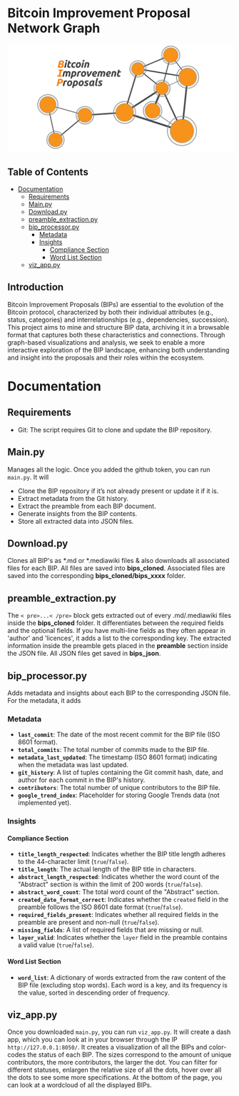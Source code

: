 # Bitcoin Improvement Proposal Network Graph <!-- omit from toc -->

![thumb](./assets/t0004-bip-mining.png)

## Table of Contents
- [Documentation](#documentation)
  - [Requirements](#requirements)
  - [Main.py](#mainpy)
  - [Download.py](#downloadpy)
  - [preamble\_extraction.py](#preamble_extractionpy)
  - [bip\_processor.py](#bip_processorpy)
    - [Metadata](#metadata)
    - [Insights](#insights)
      - [Compliance Section](#compliance-section)
      - [Word List Section](#word-list-section)
  - [viz\_app.py](#viz_apppy)


## Introduction

Bitcoin Improvement Proposals (BIPs) are essential to the evolution of the Bitcoin protocol, characterized by both their individual attributes (e.g., status, categories) and interrelationships (e.g., dependencies, succession).
This project aims to mine and structure BIP data, archiving it in a browsable format that captures both these characteristics and connections.
Through graph-based visualizations and analysis, we seek to enable a more interactive exploration of the BIP landscape, enhancing both understanding and insight into the proposals and their roles within the ecosystem.

# Documentation

## Requirements
- Git: The script requires Git to clone and update the BIP repository.

## Main.py
Manages all the logic. Once you added the github token, you can run ```main.py```. It will 
- Clone the BIP repository if it’s not already present or update it if it is.
- Extract metadata from the Git history.
- Extract the preamble from each BIP document.
- Generate insights from the BIP contents.
- Store all extracted data into JSON files.

## Download.py
Clones all BIP's as *.md or *.mediawiki files & also downloads all associated files for each BIP. 
All files are saved into __bips_cloned__. 
Associated files are saved into the corresponding __bips_cloned/bips_xxxx__ folder.

## preamble_extraction.py
The <code>< pre>...< /pre></code> block gets extracted out of every .md/.mediawiki files inside the __bips_cloned__ folder.
It differentiates between the required fields and the optional fields.
If you have multi-line fields as they often appear in 'author' and 'licences', it adds a list to the corresponding key.
The extracted information inside the preamble gets placed in the __preamble__ section inside the JSON file.
All JSON files get saved in __bips_json__.

## bip_processor.py
Adds metadata and insights about each BIP to the corresponding JSON file. For the metadata, it adds
### Metadata
- **`last_commit`**: The date of the most recent commit for the BIP file (ISO 8601 format).
- **`total_commits`**: The total number of commits made to the BIP file.
- **`metadata_last_updated`**: The timestamp (ISO 8601 format) indicating when the metadata was last updated.
- **`git_history`**: A list of tuples containing the Git commit hash, date, and author for each commit in the BIP's history.
- **`contributors`**: The total number of unique contributors to the BIP file.
- **`google_trend_index`**: Placeholder for storing Google Trends data (not implemented yet).
### Insights
#### Compliance Section
- **`title_length_respected`**: Indicates whether the BIP title length adheres to the 44-character limit (`true`/`false`).
- **`title_length`**: The actual length of the BIP title in characters.
- **`abstract_length_respected`**: Indicates whether the word count of the "Abstract" section is within the limit of 200 words (`true`/`false`).
- **`abstract_word_count`**: The total word count of the "Abstract" section.
- **`created_date_format_correct`**: Indicates whether the `created` field in the preamble follows the ISO 8601 date format (`true`/`false`).
- **`required_fields_present`**: Indicates whether all required fields in the preamble are present and non-null (`true`/`false`).
- **`missing_fields`**: A list of required fields that are missing or null.
- **`layer_valid`**: Indicates whether the `layer` field in the preamble contains a valid value (`true`/`false`).

#### Word List Section
- **`word_list`**: A dictionary of words extracted from the raw content of the BIP file (excluding stop words). Each word is a key, and its frequency is the value, sorted in descending order of frequency.

## viz_app.py
Once you downloaded ```main.py```, you can run ```viz_app.py```. It will create a dash app, which you can look at in your browser through the IP ```http://127.0.0.1:8050/```. 
It creates a visualization of all the BIPs and color-codes the status of each BIP. The sizes correspond to the amount of unique contributors, the more contributors, the larger the dot.
You can filter for different statuses, enlargen the relative size of all the dots, hover over all the dots to see some more specifications.
At the bottom of the page, you can look at a wordcloud of all the displayed BIPs.
